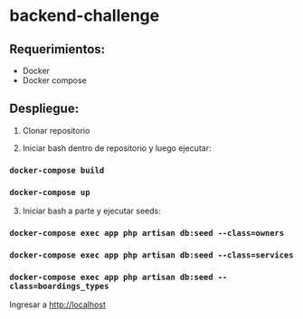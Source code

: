 # backend-challenge

## Requerimientos:

* Docker
* Docker compose

## Despliegue:

1) Clonar repositorio

2) Iniciar bash dentro de repositorio y luego ejecutar:

### `docker-compose build`

### `docker-compose up`

3) Iniciar bash a parte y ejecutar seeds:

### `docker-compose exec app php artisan db:seed --class=owners`

### `docker-compose exec app php artisan db:seed --class=services`

### `docker-compose exec app php artisan db:seed --class=boardings_types`

Ingresar a [http://localhost](http://localhost)